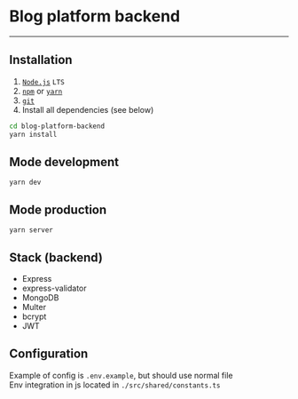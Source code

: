 # Blog platform backend

---

## Installation

1. [`Node.js`](https://nodejs.org/) `LTS`
2. [`npm`](https://docs.npmjs.com/downloading-and-installing-node-js-and-npm) or
   [`yarn`](https://classic.yarnpkg.com/lang/en/docs/install/#windows-stable)
3. [`git`](https://git-scm.com/)
4. Install all dependencies (see below)

```sh
cd blog-platform-backend
yarn install
```

## Mode development

`yarn dev`

## Mode production

`yarn server`

## Stack (backend)

- Express
- express-validator
- MongoDB
- Multer
- bcrypt
- JWT

## Configuration

Example of config is `.env.example`, but should use normal file\
Env integration in js located in `./src/shared/constants.ts`
